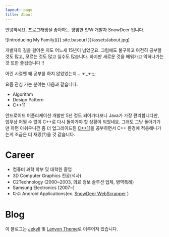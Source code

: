 ```yaml
---
layout: page
title: About
---
```


<p class="message">
  안녕하세요. 프로그래밍을 좋아하는 평범한 S/W 개발자 SnowDeer 입니다.
</p>

![Introducing My Family]({{ site.baseurl }}/assets/about.jpg)

개발자의 길을 걸어온 지도 어느새 15년이 넘었군요. 그럼에도 불구하고 여전히 공부할 것도 많고, 
모르는 것도 많고 실수도 많습니다. 하지만 새로운 것을 배워가고 익혀나가는 것 또한 즐겁습니다 !!

어린 시절엔 왜 공부를 하지 않았었는지... ㅜ_ㅜ;;;

요즘 관심 가는 분야는 다음과 같습니다.

* Algorithm
* Design Pattern
* C++11

안드로이드 어플리케이션 개발만 5년 정도 되어가다보니 Java가 가장 편리합니다만, 
업무상 어쩔 수 없이 C++로 다시 돌아가야 할 상황이 되었네요. 그래도 그냥 돌아가기만 하면 아쉬우니깐
좀 더 업그레이드된 [C++11](https://ko.wikipedia.org/wiki/C%2B%2B11)을 공부하면서 C++ 환경에 적응해나가는게 조금은 더 재밌(?)을 것 같습니다. 


# Career

* 컴퓨터 과학 학부 및 대학원 졸업
* 3D Computer Graphics 전공(석사)
* C2Technology (2000~2003, 의료 정보 솔루션 업체, 병역특례)
* Samsung Electronics (2007~)
* 다수 Android Applications(ex. [SnowDeer WebScrapper](https://www.google.co.kr/?gfe_rd=cr&ei=Cv7fVoXSKunC8geIi4DADQ&gws_rd=ssl#q=snow+web+scrapper) )

<!--
# 그외

* 울산 신정 초등학교
* 울산 학성 중학교
* 경남 과학 고등학교 11th
* 연세대학교 컴퓨터 학부 & 대학원
* 등산 동아리 ECHO 29th
* Mensa Korea 
-->

# Blog
이 블로그는 [Jekyll](https://github.com/jekyll/jekyll) 및 [Lanyon Theme](https://github.com/poole/lanyon)로 이루어져 있습니다.
